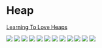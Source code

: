 # Heap

[Learning To Love Heaps](https://medium.com/basecs/learning-to-love-heaps-cef2b273a238)

![](./images/2017-10-25-23-46-20.png)
![](./images/2017-10-25-23-48-22.png)
![](./images/2017-10-25-23-50-35.png)
![](./images/2017-10-25-23-52-30.png)
![](./images/2017-10-26-00-01-12.png)
![](./images/2017-10-26-00-01-20.png)
![](./images/2017-10-26-00-01-30.png)
![](./images/2017-10-26-00-01-41.png)
![](./images/2017-10-26-00-06-10.png)
![](./images/2017-10-26-00-06-17.png)
![](./images/2017-10-26-00-18-14.png)
![](./images/2017-10-26-00-18-23.png)